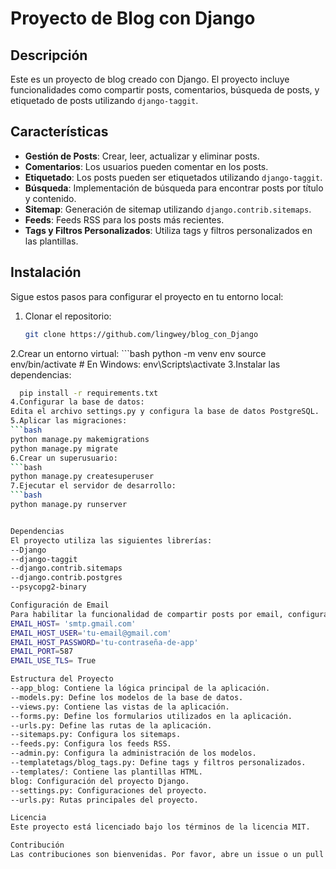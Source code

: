 # Proyecto de Blog con Django

## Descripción
Este es un proyecto de blog creado con Django. El proyecto incluye funcionalidades como compartir posts, comentarios, búsqueda de posts, y etiquetado de posts utilizando `django-taggit`.

## Características
- **Gestión de Posts**: Crear, leer, actualizar y eliminar posts.
- **Comentarios**: Los usuarios pueden comentar en los posts.
- **Etiquetado**: Los posts pueden ser etiquetados utilizando `django-taggit`.
- **Búsqueda**: Implementación de búsqueda para encontrar posts por título y contenido.
- **Sitemap**: Generación de sitemap utilizando `django.contrib.sitemaps`.
- **Feeds**: Feeds RSS para los posts más recientes.
- **Tags y Filtros Personalizados**: Utiliza tags y filtros personalizados en las plantillas.

## Instalación
Sigue estos pasos para configurar el proyecto en tu entorno local:

1. Clonar el repositorio:
     ```bash
     git clone https://github.com/lingwey/blog_con_Django
2.Crear un entorno virtual:
    ```bash
    python -m venv env
    source env/bin/activate  # En Windows: env\Scripts\activate
3.Instalar las dependencias:
  ```bash
    pip install -r requirements.txt
4.Configurar la base de datos:
  Edita el archivo settings.py y configura la base de datos PostgreSQL.
5.Aplicar las migraciones:
  ```bash
  python manage.py makemigrations
  python manage.py migrate
6.Crear un superusuario:
  ```bash
  python manage.py createsuperuser
7.Ejecutar el servidor de desarrollo:
  ```bash
  python manage.py runserver


Dependencias
El proyecto utiliza las siguientes librerías:
--Django
--django-taggit
--django.contrib.sitemaps
--django.contrib.postgres
--psycopg2-binary

Configuración de Email
Para habilitar la funcionalidad de compartir posts por email, configura las credenciales de tu servicio de email en settings.py:
EMAIL_HOST= 'smtp.gmail.com'
EMAIL_HOST_USER='tu-email@gmail.com'
EMAIL_HOST_PASSWORD='tu-contraseña-de-app'
EMAIL_PORT=587
EMAIL_USE_TLS= True

Estructura del Proyecto
--app_blog: Contiene la lógica principal de la aplicación.
--models.py: Define los modelos de la base de datos.
--views.py: Contiene las vistas de la aplicación.
--forms.py: Define los formularios utilizados en la aplicación.
--urls.py: Define las rutas de la aplicación.
--sitemaps.py: Configura los sitemaps.
--feeds.py: Configura los feeds RSS.
--admin.py: Configura la administración de los modelos.
--templatetags/blog_tags.py: Define tags y filtros personalizados.
--templates/: Contiene las plantillas HTML.
blog: Configuración del proyecto Django.
--settings.py: Configuraciones del proyecto.
--urls.py: Rutas principales del proyecto.

Licencia
Este proyecto está licenciado bajo los términos de la licencia MIT.

Contribución
Las contribuciones son bienvenidas. Por favor, abre un issue o un pull request para discutir cualquier cambio importante.
